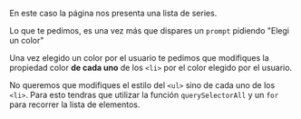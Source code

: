 En este caso la página nos presenta una lista de series.

Lo que te pedimos, es una vez más que dispares un `prompt` pidiendo "Elegi un color"

Una vez elegido un color por el usuario te pedimos que modifiques la propiedad color **de cada uno** de los `<li>` por el color elegido por el usuario.

No queremos que modifiques el estilo del `<ul>` sino de cada uno de los `<li>`. Para esto tendras que utilizar la función `querySelectorAll` y un `for` para recorrer la lista de elementos.